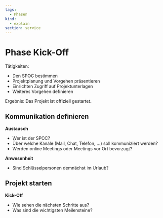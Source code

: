 ```yaml
---
tags:
  - Phasen
kind:
  - explain
section: service
---
```

# Phase Kick-Off

Tätigkeiten:

* Den SPOC bestimmen
* Projektplanung und Vorgehen präsentieren
* Einrichten Zugriff auf Projektunterlagen
* Weiteres Vorgehen definieren

Ergebnis: Das Projekt ist offiziell gestartet.


## Kommunikation definieren

**Austausch**

* Wer ist der SPOC?
* Über welche Kanäle (Mail, Chat, Telefon, ...) soll kommuniziert werden?
* Werden online Meetings oder Meetings vor Ort bevorzugt?


**Anwesenheit**

* Sind Schlüsselpersonen demnächst im Urlaub?

## Projekt starten

**Kick-Off**

* Wie sehen die nächsten Schritte aus?
* Was sind die wichtigsten Meilensteine?